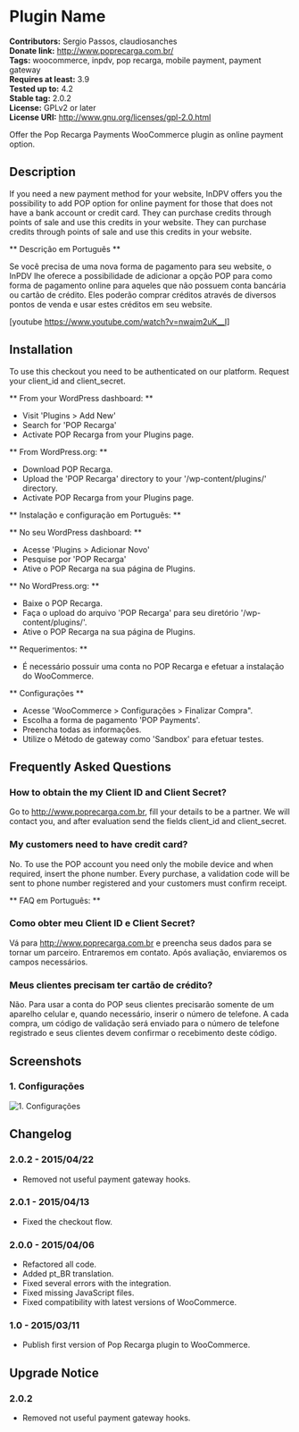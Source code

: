 # Plugin Name #
**Contributors:** Sergio Passos, claudiosanches  
**Donate link:** http://www.poprecarga.com.br/  
**Tags:** woocommerce, inpdv, pop recarga, mobile payment, payment gateway  
**Requires at least:** 3.9  
**Tested up to:** 4.2  
**Stable tag:** 2.0.2  
**License:** GPLv2 or later  
**License URI:** http://www.gnu.org/licenses/gpl-2.0.html  

Offer the Pop Recarga Payments WooCommerce plugin as online payment option.

## Description ##

If you need a new payment method for your website, InDPV offers you the possibility to add POP option for online payment for those that does not have a bank account or credit card. They can purchase credits through points of sale and use this credits in your website. They can purchase credits through points of sale and use this credits in your website.

** Descrição em Português **

Se você precisa de uma nova forma de pagamento para seu website, o InPDV lhe oferece a possibilidade de adicionar a opção POP para como forma de pagamento online para aqueles que não possuem conta bancária ou cartão de crédito. Eles poderão comprar créditos através de diversos pontos de venda e usar estes créditos em seu website.

[youtube https://www.youtube.com/watch?v=nwajm2uK__I]

## Installation ##

To use this checkout you need to be authenticated on our platform. Request your client_id and client_secret.

** From your WordPress dashboard: **

- Visit 'Plugins > Add New'
- Search for 'POP Recarga'
- Activate POP Recarga from your Plugins page.

** From WordPress.org: **

- Download POP Recarga.
- Upload the 'POP Recarga' directory to your '/wp-content/plugins/' directory.
- Activate POP Recarga from your Plugins page. 

** Instalação e configuração em Português: **

** No seu WordPress dashboard: **

- Acesse 'Plugins > Adicionar Novo'
- Pesquise por 'POP Recarga'
- Ative o POP Recarga na sua página de Plugins.

** No WordPress.org: **

- Baixe o POP Recarga.
- Faça o upload do arquivo 'POP Recarga' para seu diretório '/wp-content/plugins/'.
- Ative o POP Recarga na sua página de Plugins.

** Requerimentos: **

- É necessário possuir uma conta no POP Recarga e efetuar a instalação do WooCommerce.

** Configurações **

- Acesse 'WooCommerce > Configurações > Finalizar Compra".
- Escolha a forma de pagamento 'POP Payments'.
- Preencha todas as informações.
- Utilize o Método de gateway como 'Sandbox' para efetuar testes.

## Frequently Asked Questions ##

### How to obtain the my Client ID and Client Secret? ###

Go to http://www.poprecarga.com.br, fill your details to be a partner.
We will contact you, and after evaluation send the fields client_id and client_secret.

### My customers need to have credit card? ###

No. To use the POP account you need only the mobile device and when required, insert the phone number.
Every purchase, a validation code will be sent to phone number registered and your customers must confirm receipt.

** FAQ em Português: **

### Como obter meu Client ID e Client Secret? ###

Vá para http://www.poprecarga.com.br e preencha seus dados para se tornar um parceiro.
Entraremos em contato. Após avaliação, enviaremos os campos necessários.

### Meus clientes precisam ter cartão de crédito? ###

Não. Para usar a conta do POP seus clientes precisarão somente de um aparelho celular e, quando necessário, inserir o número de telefone.
A cada compra, um código de validação será enviado para o número de telefone registrado e seus clientes devem confirmar o recebimento deste código.

## Screenshots ##

### 1. Configurações ###
![1. Configurações](http://ps.w.org/plugin-name/assets/screenshot-1.png)


## Changelog ##

### 2.0.2 - 2015/04/22 ###

* Removed not useful payment gateway hooks.

### 2.0.1 - 2015/04/13 ###

* Fixed the checkout flow.

### 2.0.0 - 2015/04/06 ###

* Refactored all code.
* Added pt_BR translation.
* Fixed several errors with the integration.
* Fixed missing JavaScript files.
* Fixed compatibility with latest versions of WooCommerce.

### 1.0 - 2015/03/11 ###

* Publish first version of Pop Recarga plugin to WooCommerce.

## Upgrade Notice ##

### 2.0.2 ###

* Removed not useful payment gateway hooks.
